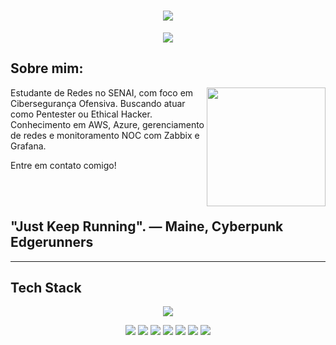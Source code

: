 <h1 align="center">
  <img src="https://capsule-render.vercel.app/api?type=rect&height=300&color=363636&text=Antônio%20Cerdeira🕵️&fontAlign=50&animation=fadeIn&fontColor=C70000FF">
    </h1>

  <p align="center">
    <img src="https://readme-typing-svg.herokuapp.com?font=jetBrains+Mono&duration=1500&pause=5000&color=C70000&center=true&vCenter=true&width=435&lines=Penetration+Tester+%7C+Ethical+Hacker">
  </p>

  ## Sobre mim:

  <img align="right" height="190" src="https://i.pinimg.com/originals/00/75/ab/0075abd91b7b82a30470c81fff49ce4d.gif">

Estudante de Redes no SENAI, com foco em Cibersegurança Ofensiva. Buscando 
atuar como Pentester ou Ethical Hacker. Conhecimento em AWS, Azure, gerenciamento de redes 
e monitoramento NOC com Zabbix e Grafana.

Entre em contato comigo!

<br><br>

## "Just Keep Running". — Maine, Cyberpunk Edgerunners ##

---

## Tech Stack

<p align="center">
  <img src="https://skillicons.dev/icons?i=kali,linux,aws,azure,git,github,grafana,windows,nginx,debian,arduino,cpp">
</p>
<p align="center">
  <img src="https://img.shields.io/badge/MariaDB-003545?logo=mariadb&logoColor=white">
  <img src="https://img.shields.io/badge/Debian-A81D33?logo=debian&logoColor=fff">
  <img src="https://img.shields.io/badge/Kali%20Linux-557C94?logo=kalilinux&logoColor=fff">
  <img src="https://img.shields.io/badge/Linux-FCC624?logo=linux&logoColor=black">
  <img src="https://custom-icon-badges.demolab.com/badge/Windows-0078D6?logo=windows11&logoColor=white">
  <img src="https://img.shields.io/badge/C++-%2300599C.svg?logo=c%2B%2B&logoColor=white">
  <img src="https://img.shields.io/badge/Git-F05032?logo=git&logoColor=fff">
</p>
